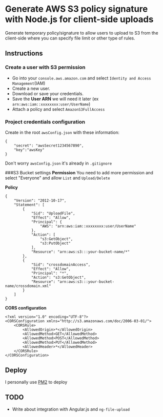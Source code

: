 # Generate AWS S3 policy signature with Node.js for client-side uploads
Generate temporary policy/signature to allow users to upload to S3 from the client-side where you can specify file limit or other type of rules.

## Instructions

### Create a user with S3 permission
 * Go into your `console.aws.amazon.com` and select `Identity and Access Management`(IAM)
 * Create a new user.  
 * Download or save your credentials.  
 * Save the **User ARN** we will need it later (ex `arn:aws:iam::xxxxxxxx:user/UserName`)
 * Attach a policy and select `AmazonS3FullAccess`


### Project credentials configuration
Create in the root `awsConfig.json` with these information:
```
{
    "secret": "awsSecret1234567890",
    "key":"awsKey"
}
```
Don't worry `awsConfig.json` it's already in `.gitignore`

###S3 Bucket settings
**Permission**
You need to add more permission and select "Everyone" and allow `List` and `Upload/Delete`

**Policy**
```
{
	"Version": "2012-10-17",
	"Statement": [
		{
			"Sid": "UploadFile",
			"Effect": "Allow",
			"Principal": {
				"AWS": "arn:aws:iam::xxxxxxxx:user/UserName"
			},
			"Action": [
				"s3:GetObject",
				"s3:PutObject"
			],
			"Resource": "arn:aws:s3:::your-bucket-name/*"
		},
		{
			"Sid": "crossdomainAccess",
			"Effect": "Allow",
			"Principal": "*",
			"Action": "s3:GetObject",
			"Resource": "arn:aws:s3:::your-bucket-name/crossdomain.xml"
		}
	]
}
```

**CORS configuration**
```
<?xml version="1.0" encoding="UTF-8"?>
<CORSConfiguration xmlns="http://s3.amazonaws.com/doc/2006-03-01/">
    <CORSRule>
        <AllowedOrigin>*</AllowedOrigin>
        <AllowedMethod>GET</AllowedMethod>
        <AllowedMethod>POST</AllowedMethod>
        <AllowedMethod>PUT</AllowedMethod>
        <AllowedHeader>*</AllowedHeader>
    </CORSRule>
</CORSConfiguration>
```
## Deploy
I personally use [PM2](https://github.com/Unitech/pm2) to deploy

## TODO
 * Write about integration with Angular.js and `ng-file-upload`
